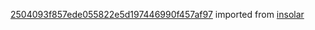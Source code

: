 [2504093f857ede055822e5d197446990f457af97](https://github.com/insolar/insolar/commit/2504093f857ede055822e5d197446990f457af97) imported from [insolar](https://github.com/insolar/insolar)
